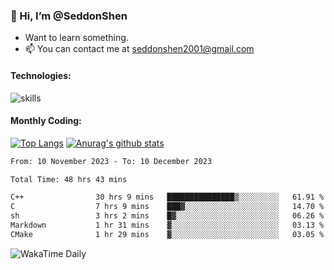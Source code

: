 ### 👋 Hi, I’m @SeddonShen
- Want to learn something.
- 📫 You can contact me at seddonshen2001@gmail.com

#### Technologies:

![skills](https://skillicons.dev/icons?i=scala,js,html,css,bootstrap,jquery,c,cpp,cloudflare,django,docker,flask,git,github,githubactions,linux,latex,mysql,nodejs,ps,php,pr,py,raspberrypi,redis,unreal,v,vscode,vue,bash)

#### Monthly Coding:
[![Top Langs](https://github-readme-stats.vercel.app/api/top-langs?username=seddonshen&show_icons=true&locale=en&layout=compact&hide=html&langs_count=8)](https://github.com/SeddonShen/)
[![Anurag's github stats](https://github-readme-stats.vercel.app/api?username=SeddonShen&count_private=true&show_icons=true)](https://github.com/anuraghazra/github-readme-stats)
<!--START_SECTION:waka-->

```txt
From: 10 November 2023 - To: 10 December 2023

Total Time: 48 hrs 43 mins

C++                30 hrs 9 mins   ███████████████▒░░░░░░░░░   61.91 %
C                  7 hrs 9 mins    ███▓░░░░░░░░░░░░░░░░░░░░░   14.70 %
sh                 3 hrs 2 mins    █▓░░░░░░░░░░░░░░░░░░░░░░░   06.26 %
Markdown           1 hr 31 mins    ▓░░░░░░░░░░░░░░░░░░░░░░░░   03.13 %
CMake              1 hr 29 mins    ▓░░░░░░░░░░░░░░░░░░░░░░░░   03.05 %
```

<!--END_SECTION:waka-->

![WakaTime Daily](https://wakatime.com/share/@seddon2001/61a7e342-5f12-4fea-bf92-1fac161e97d6.svg)
<!---
SeddonShen/SeddonShen is a ✨ special ✨ repository because its `README.md` (this file) appears on your GitHub profile.
You can click the Preview link to take a look at your changes.
--->

